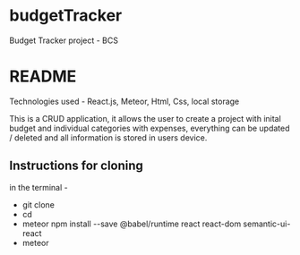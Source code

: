 # budgetTracker
Budget Tracker project - BCS
# README 


Technologies used - 
React.js, Meteor, Html, Css, local storage 

This is a CRUD application, it allows the user to create a project with inital budget and individual
categories with expenses, everything can be updated / deleted and all information is stored in users device.

## Instructions for cloning
in the terminal - 
- git clone <repository>
- cd <project name>
- meteor npm install --save @babel/runtime react react-dom semantic-ui-react
- meteor

